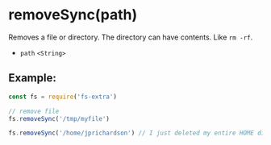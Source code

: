 # removeSync(path)

Removes a file or directory. The directory can have contents. Like `rm -rf`.

- `path` `<String>`

## Example:

```js
const fs = require('fs-extra')

// remove file
fs.removeSync('/tmp/myfile')

fs.removeSync('/home/jprichardson') // I just deleted my entire HOME directory.
```
